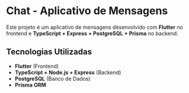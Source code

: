 # Chat - Aplicativo de Mensagens  
Este projeto é um aplicativo de mensagens desenvolvido com **Flutter** no frontend e **TypeScript + Express + PostgreSQL + Prisma** no backend.

## Tecnologias Utilizadas
- **Flutter** (Frontend)
- **TypeScript + Node.js + Express** (Backend)
- **PostgreSQL** (Banco de Dados)
- **Prisma ORM**

